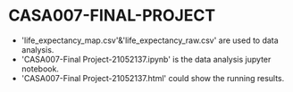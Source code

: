 # CASA007-FINAL-PROJECT
- 'life_expectancy_map.csv'&'life_expectancy_raw.csv' are used to data analysis.
- 'CASA007-Final Project-21052137.ipynb' is the data analysis jupyter notebook.
- 'CASA007-Final Project-21052137.html' could show the running results.
